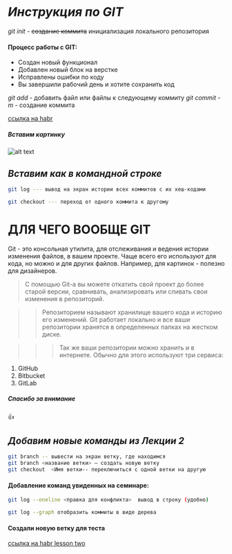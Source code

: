 # ***Инструкция по GIT***

*git init* - ~~создание коммита~~ инициализация локального репозитория

#### Процесс работы с GIT:

- Создан новый функционал
- Добавлен новый блок на верстке
- Исправлены ошибки по коду
- Вы завершили рабочий день и хотите сохранить код

*git add* - добавить файл или файлы к следующему коммиту
*git commit -m* - создание коммита

[ссылка на habr](https://habr.com/ru/articles/542616/)

##### **Вставим картинку**

![alt text](image.png)

## ***Вставим как в командной строке***

```sh
git log --- вывод на экран истории всех коммитов с их хеш-кодами
```
```sh
git checkout --- переход от одного коммита к другому
```


# ДЛЯ ЧЕГО ВООБЩЕ GIT

Git - это консольная утилита, для отслеживания и ведения истории изменения файлов, в вашем проекте. Чаще всего его используют для кода, но можно и для других файлов. Например, для картинок - полезно для дизайнеров.

>С помощью Git-a вы можете откатить свой проект до более старой версии, сравнивать, анализировать или сливать свои изменения в репозиторий.

>>Репозиторием называют хранилище вашего кода и историю его изменений. Git работает локально и все ваши репозитории хранятся в определенных папках на жестком диске.

>>>Так же ваши репозитории можно хранить и в интернете. Обычно для этого используют три сервиса:
1. GitHub
2. Bitbucket
3. GitLab

##### Спасибо за внимание

:+1:
## ***Добавим новые команды из Лекции 2***
```sh
git branch -- вывести на экран ветку, где находимся
git branch <название ветки> – создать новую ветку
git checkout  <Имя ветки-- переключиться с одной ветки на другую
```
#### Добавление команд увиденных на семинаре:

```sh
git log --oneline <правка для конфликта>  вывод в строку (удобно)
```
```sh
git log --graph отобразить коммиты в виде дерева
```

#### Создали новую ветку для теста


[ссылка на habr lesson two](https://habr.com/ru/articles/542616/)
